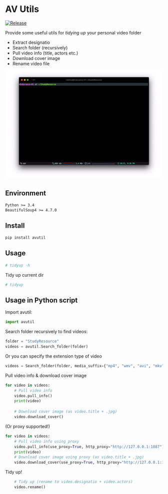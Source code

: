 # AV Utils

[![Release](https://img.shields.io/pypi/v/avutil?color=%2366CCFF&label=release)](https://pypi.org/project/avutil/)

Provide some useful utils for *tidying up* your personal video folder

- Extract designatio
- Search folder (recursively)
- Pull video info (title, actors etc.)
- Download cover image
- Rename video file

![gjf](https://github.com/Lqlsoftware/avutil/blob/main/doc/demo.gif)

## Environment

    Python >= 3.4
    BeautifulSoup4 >= 4.7.0

## Install

```sh
pip install avutil
```

## Usage

```sh
# tidyup -h
```

Tidy up current dir

```sh
# tidyup
```

## Usage in Python script

Import avutil:
```python
import avutil
```

Search folder recursively to find videos:
```python
folder = "StudyResource"
videos = avutil.Search_folder(folder)
```

Or you can specify the extension type of video
```python
videos = Search_folder(folder, media_suffix={"mp4", "wmv", "avi", "mkv"})
```

Pull video info & download cover image
```python
for video in videos:
    # Pull video info
    video.pull_info()
    print(video)

    # Download cover image (as video.title + .jpg)
    video.download_cover()
```

(Or proxy supported!)
```python
for video in videos:
    # Pull video info using proxy
    video.pull_info(use_proxy=True, http_proxy="http://127.0.0.1:1087")
    print(video)
    # Download cover image using proxy (as video.title + .jpg)
    video.download_cover(use_proxy=True, http_proxy="http://127.0.0.1:1087")
```

Tidy up!

```python
    # Tidy up (rename to video.designatio + video.actors)
    video.rename()
```